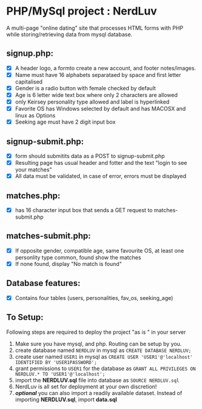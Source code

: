  
# PHP/MySql project : NerdLuv
A multi-page "online dating" site that processes HTML forms with PHP while storing/retrieving data from mysql database.
## signup.php:
   - [X] A  header  logo,  a formto  create  a  new account, and footer notes/images.
   - [X] Name must have 16 alphabets separataed by space and first letter capitalised
   - [X] Gender is a radio button with female checked by default
   - [X] Age is 6 letter wide text box where only 2 characters are allowed
   - [X] only Keirsey personality type allowed and label is hyperlinked
   - [X] Favorite OS has Windows selected by default and has MACOSX and linux as Options
   - [X] Seeking age must have 2 digit input box

## signup-submit.php:
- [X] form should submitits data as a  POST to signup-submit.php
- [X] Resulting page has usual header and fotter and the text "login to see your matches"
- [X] All data must be validated, in case of error, errors must be displayed

## matches.php:
- [X] has 16 character input box that sends a GET request to matches-submit.php

## matches-submit.php:
- [X] If opposite gender, compatible age, same favourite OS, at least one personlity type common, found show the matches
- [X] If none found, display "No match is found"

## Database features:
- [X] Contains four tables (users, personalities, fav_os, seeking_age)

## To Setup:
Following steps are required to deploy the project "as is " in your server
1. Make sure you have mysql, and php. Routing can be setup by you.
1. create database named ```NERDLUV``` in mysql as ```CREATE DATABASE NERDLUV;```
1. create user named  ```USER1``` in mysql as ```CREATE USER 'USER1'@'localhost' IDENTIFIED BY 'USER1PASSWORD';```
1. grant permissions to ```USER1``` for the database as ```GRANT ALL PRIVILEGES ON NERDLUV.* TO 'USER1'@'localhost';```
2. import the **NERDLUV.sql** file into database as ```SOURCE NERDLUV.sql```
1. NerdLuv is all set for deployment at your own discretion!
1. ***optional*** you can also import a readily available dataset. Instead of importing **NERDLUV.sql**, import **data.sql**
